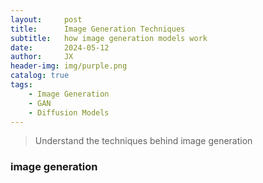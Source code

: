 ```yaml
---
layout:     post
title:      Image Generation Techniques
subtitle:   how image generation models work
date:       2024-05-12
author:     JX
header-img: img/purple.png
catalog: true
tags:
    - Image Generation
    - GAN
    - Diffusion Models
---
```


>Understand the techniques behind image generation

### image generation
